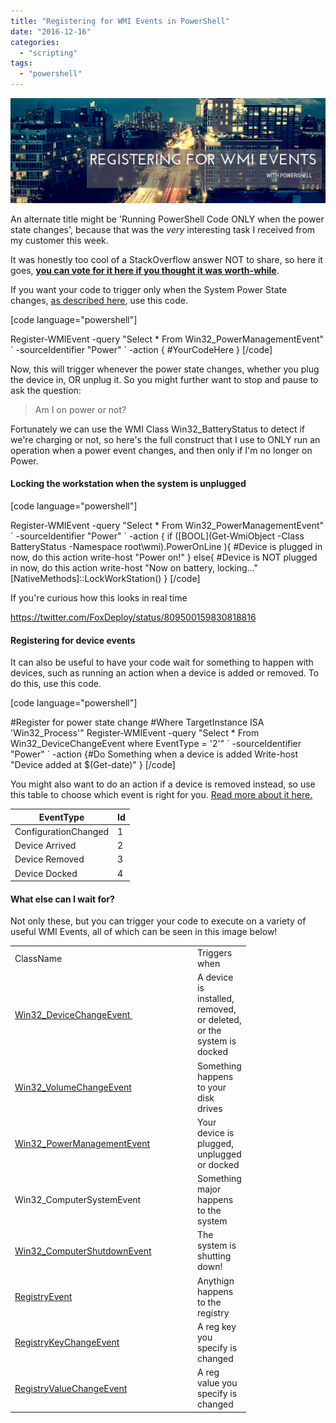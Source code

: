```yaml
---
title: "Registering for WMI Events in PowerShell"
date: "2016-12-16"
categories: 
  - "scripting"
tags: 
  - "powershell"
---
```


![registering-for-wmi-events](images/registering-for-wmi-events.png)

An alternate title might be 'Running PowerShell Code ONLY when the power state changes', because that was the _very_ interesting task I received from my customer this week.

It was honestly too cool of a StackOverflow answer NOT to share, so here it goes, **[you can vote for it here if you thought it was worth-while](http://superuser.com/questions/121045/is-there-a-way-to-execute-a-program-on-power-events/1156961#1156961)**.

If you want your code to trigger only when the System Power State changes, [as described here](https://msdn.microsoft.com/en-us/library/windows/desktop/aa373223(v=vs.85).aspx), use this code.

\[code language="powershell"\]

Register-WMIEvent -query "Select \* From Win32\_PowerManagementEvent" \` -sourceIdentifier "Power" \` -action { #YourCodeHere } \[/code\]

Now, this will trigger whenever the power state changes, whether you plug the device in, OR unplug it. So you might further want to stop and pause to ask the question:

> Am I on power or not?

Fortunately we can use the WMI Class Win32\_BatteryStatus to detect if we're charging or not, so here's the full construct that I use to ONLY run an operation when a power event changes, and then only if I'm no longer on Power.

#### Locking the workstation when the system is unplugged

\[code language="powershell"\]

Register-WMIEvent -query "Select \* From Win32\_PowerManagementEvent" \` -sourceIdentifier "Power" \` -action { if (\[BOOL\](Get-WmiObject -Class BatteryStatus -Namespace root\\wmi).PowerOnLine ){ #Device is plugged in now, do this action write-host "Power on!" } else{ #Device is NOT plugged in now, do this action write-host "Now on battery, locking..." \[NativeMethods\]::LockWorkStation() } \[/code\]

If you're curious how this looks in real time

https://twitter.com/FoxDeploy/status/809500159830818816

#### Registering for device events

It can also be useful to have your code wait for something to happen with devices, such as running an action when a device is added or removed. To do this, use this code.

\[code language="powershell"\]

#Register for power state change #Where TargetInstance ISA 'Win32\_Process'" Register-WMIEvent -query "Select \* From Win32\_DeviceChangeEvent where EventType = '2'" \` -sourceIdentifier "Power" \` -action {#Do Something when a device is added Write-host "Device added at $(Get-date)" } \[/code\]

You might also want to do an action if a device is removed instead, so use this table to choose which event is right for you. [Read more about it here.](https://msdn.microsoft.com/en-us/library/aa394124(v=vs.85).aspx)

| EventType | Id |
| --- | --- |
| ConfigurationChanged | 1 |
| Device Arrived | 2 |
| Device Removed | 3 |
| Device Docked | 4 |

#### What else can I wait for?

Not only these, but you can trigger your code to execute on a variety of useful WMI Events, all of which can be seen in this image below!

<table width="346"><tbody><tr><td width="278">ClassName</td><td width="68">Triggers when</td></tr><tr><td><a href="https://msdn.microsoft.com/en-us/library/aa394124(v=vs.85).aspx">Win32_DeviceChangeEvent&nbsp;</a></td><td>A device is installed, removed, or deleted, or the system is docked</td></tr><tr><td><a href="https://msdn.microsoft.com/en-us/library/aa394516(v=vs.85).aspx">Win32_VolumeChangeEvent</a></td><td>Something happens to your disk drives</td></tr><tr><td><a href="https://msdn.microsoft.com/en-us/library/aa394362(v=vs.85).aspx">Win32_PowerManagementEvent</a></td><td>Your device is plugged, unplugged or docked</td></tr><tr><td>Win32_ComputerSystemEvent</td><td>Something major happens to the system</td></tr><tr><td><a href="https://msdn.microsoft.com/en-us/library/aa394101(v=vs.85).aspx">Win32_ComputerShutdownEvent</a></td><td>The system is shutting down!</td></tr><tr><td><a href="https://msdn.microsoft.com/en-us/library/aa393039(v=vs.85).aspx">RegistryEvent</a></td><td>Anythign happens to the registry</td></tr><tr><td><a href="https://msdn.microsoft.com/en-us/library/aa393040(v=vs.85).aspx">RegistryKeyChangeEvent</a></td><td>A reg key you specify is changed</td></tr><tr><td><a href="https://msdn.microsoft.com/en-us/library/aa393042(v=vs.85).aspx">RegistryValueChangeEvent</a></td><td>A reg value you specify is changed</td></tr></tbody></table>
